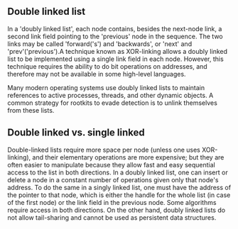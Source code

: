 
## Double linked list
In a 'doubly linked list', each node contains, besides the next-node link, a second link field pointing to the 'previous' node in the sequence. The two links may be called 'forward('s') and 'backwards', or 'next' and 'prev'('previous').A technique known as XOR-linking allows a doubly linked list to be implemented using a single link field in each node. However, this technique requires the ability to do bit operations on addresses, and therefore may not be available in some high-level languages.

Many modern operating systems use doubly linked lists to maintain references to active processes, threads, and other dynamic objects. A common strategy for rootkits to evade detection is to unlink themselves from these lists.

## Double linked vs. single linked
Double-linked lists require more space per node (unless one uses XOR-linking), and their elementary operations are more expensive; but they are often easier to manipulate because they allow fast and easy sequential access to the list in both directions. In a doubly linked list, one can insert or delete a node in a constant number of operations given only that node's address. To do the same in a singly linked list, one must have the address of the pointer to that node, which is either the handle for the whole list (in case of the first node) or the link field in the previous node. Some algorithms require access in both directions. On the other hand, doubly linked lists do not allow tail-sharing and cannot be used as persistent data structures.
